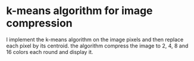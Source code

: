 # k-means algorithm for image compression
I implement the k-means algorithm on the image pixels and then replace each pixel by its centroid.
the algorithm compress the image to 2, 4, 8 and 16 colors each round and display it.
